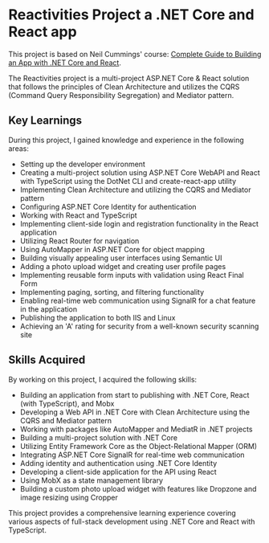 # Reactivities Project a .NET Core and React app

This project is based on Neil Cummings' course: [Complete Guide to Building an App with .NET Core and React](https://www.udemy.com/course/complete-guide-to-building-an-app-with-net-core-and-react/).

The Reactivities project is a multi-project ASP.NET Core & React solution that follows the principles of Clean Architecture and utilizes the CQRS (Command Query Responsibility Segregation) and Mediator pattern.

## Key Learnings

During this project, I gained knowledge and experience in the following areas:

- Setting up the developer environment
- Creating a multi-project solution using ASP.NET Core WebAPI and React with TypeScript using the DotNet CLI and create-react-app utility
- Implementing Clean Architecture and utilizing the CQRS and Mediator pattern
- Configuring ASP.NET Core Identity for authentication
- Working with React and TypeScript
- Implementing client-side login and registration functionality in the React application
- Utilizing React Router for navigation
- Using AutoMapper in ASP.NET Core for object mapping
- Building visually appealing user interfaces using Semantic UI
- Adding a photo upload widget and creating user profile pages
- Implementing reusable form inputs with validation using React Final Form
- Implementing paging, sorting, and filtering functionality
- Enabling real-time web communication using SignalR for a chat feature in the application
- Publishing the application to both IIS and Linux
- Achieving an 'A' rating for security from a well-known security scanning site

## Skills Acquired

By working on this project, I acquired the following skills:

- Building an application from start to publishing with .NET Core, React (with TypeScript), and Mobx
- Developing a Web API in .NET Core with Clean Architecture using the CQRS and Mediator pattern
- Working with packages like AutoMapper and MediatR in .NET projects
- Building a multi-project solution with .NET Core
- Utilizing Entity Framework Core as the Object-Relational Mapper (ORM)
- Integrating ASP.NET Core SignalR for real-time web communication
- Adding identity and authentication using .NET Core Identity
- Developing a client-side application for the API using React
- Using MobX as a state management library
- Building a custom photo upload widget with features like Dropzone and image resizing using Cropper

This project provides a comprehensive learning experience covering various aspects of full-stack development using .NET Core and React with TypeScript.
